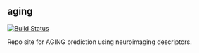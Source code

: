 ## aging
[![Build Status](https://travis-ci.org/erramuzpe/aging.svg?branch=master)](https://travis-ci.org/erramuzpe/aging)

Repo site for AGING prediction using neuroimaging descriptors. 

